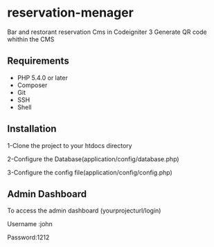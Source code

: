 # reservation-menager
Bar and restorant reservation Cms in Codeigniter 3
Generate  QR code whithin the CMS 

## Requirements

* PHP 5.4.0 or later
* Composer
* Git
* SSH
* Shell

## Installation

1-Clone the project to your htdocs directory

2-Configure the Database(application/config/database.php)

3-Configure the config file(application/config/config.php)

## Admin Dashboard
To access the admin dashboard (yourprojecturl/login)

Username :john

Password:1212
